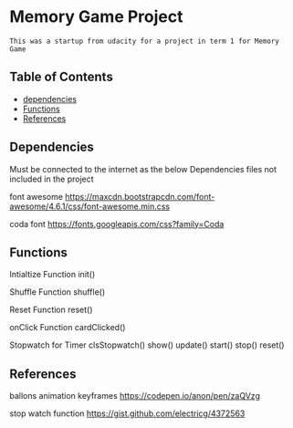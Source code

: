 # Memory Game Project

    This was a startup from udacity for a project in term 1 for Memory Game

## Table of Contents

* [dependencies](#instructions)
* [Functions](#instructions)
* [References](#References)

## Dependencies

Must be connected to the internet as the below Dependencies files not included in the project

font awesome 
https://maxcdn.bootstrapcdn.com/font-awesome/4.6.1/css/font-awesome.min.css

coda font 
https://fonts.googleapis.com/css?family=Coda

## Functions

Intialtize Function  init()

Shuffle Function shuffle()

Reset Function reset()

onClick Function cardClicked()

Stopwatch for Timer clsStopwatch()
        show()
        update()
        start()
        stop()
        reset()


## References

ballons animation keyframes
https://codepen.io/anon/pen/zaQVzg

stop watch function
https://gist.github.com/electricg/4372563